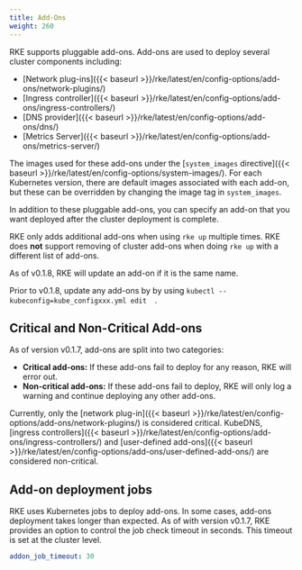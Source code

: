 ```yaml
---
title: Add-Ons
weight: 260
---
```


RKE supports pluggable add-ons. Add-ons are used to deploy several cluster components including:

* [Network plug-ins]({{< baseurl >}}/rke/latest/en/config-options/add-ons/network-plugins/)
* [Ingress controller]({{< baseurl >}}/rke/latest/en/config-options/add-ons/ingress-controllers/)
* [DNS provider]({{< baseurl >}}/rke/latest/en/config-options/add-ons/dns/)
* [Metrics Server]({{< baseurl >}}/rke/latest/en/config-options/add-ons/metrics-server/)

The images used for these add-ons under the [`system_images` directive]({{< baseurl >}}/rke/latest/en/config-options/system-images/). For each Kubernetes version, there are default images associated with each add-on, but these can be overridden by changing the image tag in `system_images`.

In addition to these pluggable add-ons, you can specify an add-on that you want deployed after the cluster deployment is complete.

RKE only adds additional add-ons when using `rke up` multiple times. RKE does **not** support removing of cluster add-ons when doing `rke up` with a different list of add-ons.

As of v0.1.8, RKE will update an add-on if it is the same name.

Prior to v0.1.8, update any add-ons by by using `kubectl --kubeconfig=kube_configxxx.yml edit  `.


## Critical and Non-Critical Add-ons

As of version v0.1.7, add-ons are split into two categories:

- **Critical add-ons:** If these add-ons fail to deploy for any reason, RKE will error out.
- **Non-critical add-ons:** If these add-ons fail to deploy, RKE will only log a warning and continue deploying any other add-ons.

Currently, only the [network plug-in]({{< baseurl >}}/rke/latest/en/config-options/add-ons/network-plugins/) is considered critical. KubeDNS, [ingress controllers]({{< baseurl >}}/rke/latest/en/config-options/add-ons/ingress-controllers/) and [user-defined add-ons]({{< baseurl >}}/rke/latest/en/config-options/add-ons/user-defined-add-ons/) are considered non-critical.

## Add-on deployment jobs

RKE uses Kubernetes jobs to deploy add-ons. In some cases, add-ons deployment takes longer than expected. As of with version v0.1.7, RKE provides an option to control the job check timeout in seconds. This timeout is set at the cluster level.

```yaml
addon_job_timeout: 30
```
